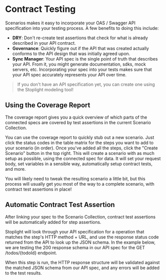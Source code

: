 # Contract Testing

Scenarios makes it easy to incorporate your OAS / Swagger API specification into your testing process. A few benefits to doing this include:

- **DRY**: Don't re-create test assertions that check for what is already described in your API contract.
- **Governance**: Quickly figure out if the API that was created actually conforms to the API design that was initially agreed upon.
- **Sync Manager**: Your API spec is the single point of truth that describes your API. From it, you might generate documentation, sdks, mock servers, etc. Incorporating your spec into your tests makes sure that your API spec accurately represents your API over time.

<!-- theme: info -->
> If you don't have an API specification yet, you can create one using the Stoplight modeling tool!

## Using the Coverage Report

The coverage report gives you a quick overview of which parts of the connected specs are covered by test assertions in the current Scenario Collection.

You can use the coverage report to quickly stub out a new scenario. Just click the status codes in the table matrix for the steps you want to add to your scenario (in order). Once you've added all the steps, click the "Create Scenario" button in the top right. This will create a scenario with as much setup as possible, using the connected spec for data. It will set your request body, set variables in a sensible way, automatically setup contract tests, and more.

You will likely need to tweak the resulting scenario a little bit, but this process will usually get you most of the way to a complete scenario, with contract test assertions in place!

## Automatic Contract Test Assertion

After linking your spec to the Scenario Collection, contract test assertions will be automatically added for step assertions.

Stoplight will look through your API specification for a operation that matches the step's HTTP method + URL, and use the response status code returned from the API to look up the JSON schema. In the example below, we are testing the 200 response schema in our API spec for the GET /todos/{todoId} endpoint.

When this step is run, the HTTP response structure will be validated against the matched JSON schema from our API spec, and any errors will be added to the test results.
